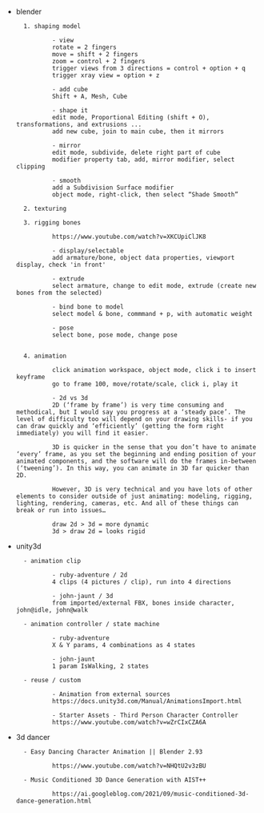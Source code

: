
- blender

        1. shaping model
        
                - view
                rotate = 2 fingers
                move = shift + 2 fingers
                zoom = control + 2 fingers
                trigger views from 3 directions = control + option + q
                trigger xray view = option + z

                - add cube
                Shift + A, Mesh, Cube
                
                - shape it
                edit mode, Proportional Editing (shift + O), transformations, and extrusions ...
                add new cube, join to main cube, then it mirrors

                - mirror
                edit mode, subdivide, delete right part of cube
                modifier property tab, add, mirror modifier, select clipping
                
                - smooth
                add a Subdivision Surface modifier
                object mode, right-click, then select “Shade Smooth”

        2. texturing

        3. rigging bones

                https://www.youtube.com/watch?v=XKCUpiClJK8
                
                - display/selectable
                add armature/bone, object data properties, viewport display, check 'in front'
                
                - extrude
                select armature, change to edit mode, extrude (create new bones from the selected)
                
                - bind bone to model
                select model & bone, commmand + p, with automatic weight

                - pose
                select bone, pose mode, change pose

                
        4. animation

                click animation workspace, object mode, click i to insert keyframe
                go to frame 100, move/rotate/scale, click i, play it

                - 2d vs 3d
                2D (‘frame by frame’) is very time consuming and methodical, but I would say you progress at a ‘steady pace’. The level of difficulty too will depend on your drawing skills- if you can draw quickly and ‘efficiently’ (getting the form right immediately) you will find it easier.

                3D is quicker in the sense that you don’t have to animate ‘every’ frame, as you set the beginning and ending position of your animated components, and the software will do the frames in-between (‘tweening’). In this way, you can animate in 3D far quicker than 2D.

                However, 3D is very technical and you have lots of other elements to consider outside of just animating: modeling, rigging, lighting, rendering, cameras, etc. And all of these things can break or run into issues…

                draw 2d > 3d = more dynamic
                3d > draw 2d = looks rigid

- unity3d

        - animation clip
        
                - ruby-adventure / 2d
                4 clips (4 pictures / clip), run into 4 directions

                - john-jaunt / 3d
                from imported/external FBX, bones inside character, john@idle, john@walk

        - animation controller / state machine
        
                - ruby-adventure
                X & Y params, 4 combinations as 4 states

                - john-jaunt
                1 param IsWalking, 2 states

        - reuse / custom

                - Animation from external sources
                https://docs.unity3d.com/Manual/AnimationsImport.html
        
                - Starter Assets - Third Person Character Controller
                https://www.youtube.com/watch?v=wZrCIxCZA6A


- 3d dancer

        - Easy Dancing Character Animation || Blender 2.93
        
                https://www.youtube.com/watch?v=NHQtU2v3zBU

        - Music Conditioned 3D Dance Generation with AIST++
        
                https://ai.googleblog.com/2021/09/music-conditioned-3d-dance-generation.html



        










